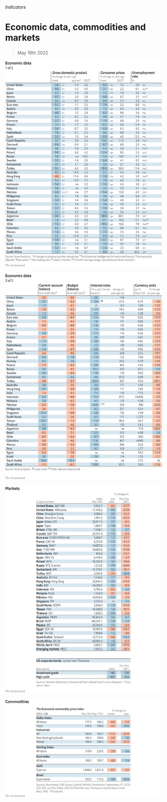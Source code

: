 ###### Indicators

# Economic data, commodities and markets 

#####  

> May 19th 2022 

![image](images/20220521_INT101.png) 


![image](images/20220521_INT102.png) 


![image](images/20220521_INT201.png) 


![image](images/20220521_INT401.png) 


